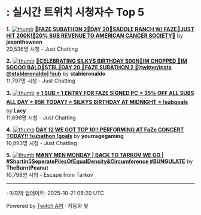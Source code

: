 # : 실시간 트위치 시청자수 Top 5

**1.** [![thumb](https://static-cdn.jtvnw.net/previews-ttv/live_user_jasontheween-320x180.jpg)](https://twitch.tv/jasontheween)
**[🔴FAZE SUBATHON 2🔴DAY 20🔴SADDLE RANCH W/ FAZE🔴JUST HIT 200K!🔴20% SUB REVENUE TO AMERICAN CANCER SOCIETY🔴](https://twitch.tv/jasontheween)** by **jasontheween**<br>20,536명 시청  - Just Chatting

**2.** [![thumb](https://static-cdn.jtvnw.net/previews-ttv/live_user_stableronaldo-320x180.jpg)](https://twitch.tv/stableronaldo)
**[🗽CELEBRATING SILKYS BIRTHDAY S00N🗽IM CHOPPED 🗽IM SOOOO BALD🗽STBL🗽DAY 20 🗽FAZE SUBATHON 2 🗽[twitter/insta @stableronaldo] !sub](https://twitch.tv/stableronaldo)** by **stableronaldo**<br>11,797명 시청  - Just Chatting

**3.** [![thumb](https://static-cdn.jtvnw.net/previews-ttv/live_user_lacy-320x180.jpg)](https://twitch.tv/Lacy)
**[⭐️ 1 SUB = 1 ENTRY FOR FAZE SIGNED PC ⭐️ 35% OFF ALL SUBS ALL DAY ⭐️ 85K TODAY? ⭐️ SILKYS BIRTHDAY AT MIDNIGHT ⭐️ !subgoals](https://twitch.tv/Lacy)** by **Lacy**<br>11,696명 시청  - Just Chatting

**4.** [![thumb](https://static-cdn.jtvnw.net/previews-ttv/live_user_yourragegaming-320x180.jpg)](https://twitch.tv/yourragegaming)
**[DAY 12 WE GOT TOP 10!! PERFORMING AT FaZe CONCERT TODAY!! !subathon !goals](https://twitch.tv/yourragegaming)** by **yourragegaming**<br>10,893명 시청  - Just Chatting

**5.** [![thumb](https://static-cdn.jtvnw.net/previews-ttv/live_user_theburntpeanut-320x180.jpg)](https://twitch.tv/TheBurntPeanut)
**[MANY MEN MONDAY | BACK TO TARKOV WE GO | #ShartIn5SeperatePilesOfEqualDensity&Circumference #BUNGULATE](https://twitch.tv/TheBurntPeanut)** by **TheBurntPeanut**<br>10,798명 시청  - Escape from Tarkov


---
: 마지막 업데이트: 2025-10-21 06:20 UTC

Powered by [Twitch API](https://dev.twitch.tv/docs/api/reference) · 자동화 봇